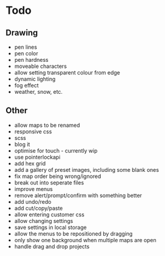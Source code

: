 # Todo

## Drawing

* pen lines
* pen color
* pen hardness
* moveable characters
* allow setting transparent colour from edge
* dynamic lighting
* fog effect
* weather, snow, etc.

## Other

* allow maps to be renamed
* responsive css
* scss
* blog it
* optimise for touch - currently wip
* use pointerlockapi
* add hex grid
* add a gallery of preset images, including some blank ones
* fix map order being wrong/ignored
* break out into seperate files
* improve menus
* remove alert/prompt/confirm with something better
* add undo/redo
* add cut/copy/paste
* allow entering customer css
* allow changing settings
* save settings in local storage
* allow the menus to be repositioned by dragging
* only show one background when multiple maps are open
* handle drag and drop projects